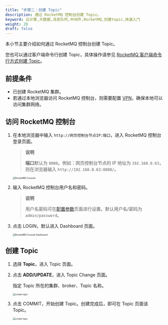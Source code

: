 ```yaml
---
title: "步骤二：创建 Topic"
description: 通过 RocketMQ 控制台创建 Topic。
keyword: 云计算,大数据,消息队列,中间件,RocketMQ,创建topic,快速入门
weight: 20
draft: false
---
```


本小节主要介绍如何通过 RocketMQ 控制台创建 Topic。

您也可以通过客户端命令行创建 Topic，具体操作请参见 [RocketMQ 客户端命令行方式创建 Topic](/middware/rocketmq/manual/rocketmq_client/mgt_topic)。

## 前提条件

- 已创建 RocketMQ 集群。
- 若通过本地浏览器访问 RocketMQ 控制台，则需要配置 [VPN](/network/vpc/manual/vpn/)，确保本地可以访问集群网络。

## 访问 RocketMQ 控制台

1. 在本地浏览器中输入 `http://网页控制台节点IP:端口`，进入 RocketMQ 控制台登录页面。

   > **说明**
   > 
   > **端口**默认为 `8080`。例如：网页控制台节点的 IP 地址为 `192.168.0.63`，则在浏览器输入 `http://192.168.0.63:8080/`。

   <img src="/middware/rocketmq/_images/rocketmq_console_login.png" alt="RocketMQ Console" style="zoom:50%;" />  

2. 输入 RocketMQ 控制台用户名和密码。

   > **说明**
   > 
   > 用户名密码可在[配置参数](/middware/rocketmq/manual/config_para/modify_para)页面进行设置。默认用户名/密码为 `admin/password`。

3. 点击 LOGIN，默认进入 Dashboard 页面。

   <img src="/middware/rocketmq/_images/rocketmq_console_dashboard.png" alt="RocketMQ Console Dashboard" style="zoom:50%;" />  


## 创建 Topic

1. 选择 **Topic**，进入 Topic 页面。
2. 点击 **ADD/UPDATE**，进入 Topic Change 页面。

   指定 Topic 所在的集群、broker、Topic 名称。

   <img src="/middware/rocketmq/_images/add_topic.png" alt="create topic" style="zoom:50%;" />  

3. 点击 COMMIT，开始创建 Topic。创建完成后，即可在 Topic 页面该 Topic。

   <img src="/middware/rocketmq/_images/rocketmq_console_topiclist.png" alt="create topic" style="zoom:50%;" />  
